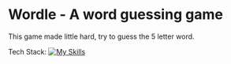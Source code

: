 # Wordle - A word guessing game

This game made little hard, try to guess the 5 letter word.


Tech Stack:
[![My Skills](https://skillicons.dev/icons?i=js,html,css,react,tailwindcss)](https://skillicons.dev)
